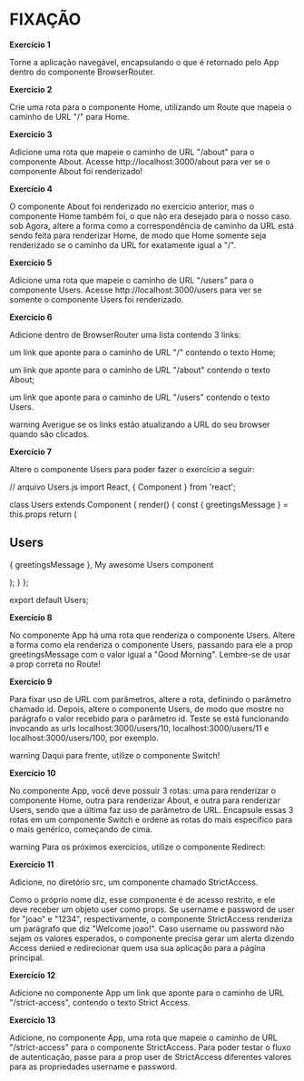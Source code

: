 # FIXAÇÃO

**Exercício 1**

Torne a aplicação navegável, encapsulando o que é retornado pelo App dentro do componente BrowserRouter.

**Exercício 2**

Crie uma rota para o componente Home, utilizando um Route que mapeia o caminho de URL "/" para Home.

**Exercício 3**

Adicione uma rota que mapeie o caminho de URL "/about" para o componente About. Acesse http://localhost:3000/about para ver se o componente About foi renderizado!

**Exercício 4**

O componente About foi renderizado no exercício anterior, mas o componente Home também foi, o que não era desejado para o nosso caso. sob Agora, altere a forma como a correspondência de caminho da URL está sendo feita para renderizar Home, de modo que Home somente seja renderizado se o caminho da URL for exatamente igual a "/".

**Exercício 5**

Adicione uma rota que mapeie o caminho de URL "/users" para o componente Users. Acesse http://localhost:3000/users para ver se somente o componente Users foi renderizado.

**Exercício 6**

Adicione dentro de BrowserRouter uma lista contendo 3 links:

um link que aponte para o caminho de URL "/" contendo o texto Home;

um link que aponte para o caminho de URL "/about" contendo o texto About;

um link que aponte para o caminho de URL "/users" contendo o texto Users.

warning Averigue se os links estão atualizando a URL do seu browser quando são clicados.

**Exercício 7**

Altere o componente Users para poder fazer o exercício a seguir:

// arquivo Users.js
import React, { Component } from 'react';

class Users extends Component {
  render() {
    const { greetingsMessage } = this.props
    return (
      <div>
        <h2>Users</h2>
        <p> { greetingsMessage }, My awesome Users component </p>
      </div>
    );
  }
};

export default Users;

**Exercício 8**

No componente App há uma rota que renderiza o componente Users. Altere a forma como ela renderiza o componente Users, passando para ele a prop greetingsMessage com o valor igual a "Good Morning". Lembre-se de usar a prop correta no Route!

**Exercício 9**

Para fixar uso de URL com parâmetros, altere a rota, definindo o parâmetro chamado id. Depois, altere o componente Users, de modo que mostre no parágrafo o valor recebido para o parâmetro id. Teste se está funcionando invocando as urls localhost:3000/users/10, localhost:3000/users/11 e localhost:3000/users/100, por exemplo.

warning Daqui para frente, utilize o componente Switch!

**Exercício 10**

No componente App, você deve possuir 3 rotas: uma para renderizar o componente Home, outra para renderizar About, e outra para renderizar Users, sendo que a última faz uso de parâmetro de URL. Encapsule essas 3 rotas em um componente Switch e ordene as rotas do mais específico para o mais genérico, começando de cima.

warning Para os próximos exercícios, utilize o componente Redirect:

**Exercício 11**

Adicione, no diretório src, um componente chamado StrictAccess.

Como o próprio nome diz, esse componente é de acesso restrito, e ele deve receber um objeto user como props.
Se username e password de user for "joao" e "1234", respectivamente, o componente StrictAccess renderiza um parágrafo que diz "Welcome joao!".
Caso username ou password não sejam os valores esperados, o componente precisa gerar um alerta dizendo Access denied e redirecionar quem usa sua aplicação para a página principal.

**Exercício 12**

Adicione no componente App um link que aponte para o caminho de URL "/strict-access", contendo o texto Strict Access.

**Exercício 13**

Adicione, no componente App, uma rota que mapeie o caminho de URL "/strict-access" para o componente StrictAccess. Para poder testar o fluxo de autenticação, passe para a prop user de StrictAccess diferentes valores para as propriedades username e password.